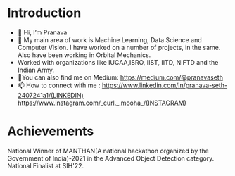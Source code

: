 # Introduction
- 👋 Hi, I’m Pranava
- 👀 My main area of work is Machine Learning, Data Science and Computer Vision. I have worked on a number of projects, in the same. Also have been working in Orbital Mechanics.
- Worked with organizations like IUCAA,ISRO, IIST, IITD, NIFTD and the Indian Army.
- 🌱You can also find me on Medium: https://medium.com/@pranavaseth
- 📫 How to connect with me : https://www.linkedin.com/in/pranava-seth-2407241a1/(LINKEDIN) https://www.instagram.com/_curl._.mooha_/(INSTAGRAM)


# Achievements 
National Winner of MANTHAN(A national hackathon organized by the Government of India)-2021 in the Advanced Object Detection category.
National Finalist at SIH'22.





<!---
Pranava1709/Pranava1709 is a ✨ special ✨ repository because its `README.md` (this file) appears on your GitHub profile.
You can click the Preview link to take a look at your changes.
--->
